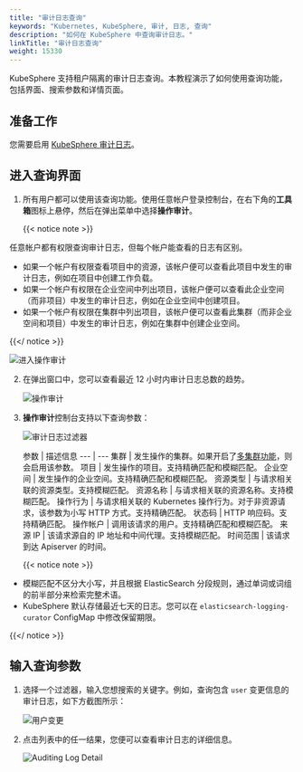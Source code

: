 ```yaml
---
title: "审计日志查询"
keywords: "Kubernetes, KubeSphere, 审计, 日志, 查询"
description: "如何在 KubeSphere 中查询审计日志。"
linkTitle: "审计日志查询"
weight: 15330
---
```


KubeSphere 支持租户隔离的审计日志查询。本教程演示了如何使用查询功能，包括界面、搜索参数和详情页面。

## 准备工作

您需要启用 [KubeSphere 审计日志](../../../pluggable-components/auditing-logs/)。

## 进入查询界面

1. 所有用户都可以使用该查询功能。使用任意帐户登录控制台，在右下角的**工具箱**图标上悬停，然后在弹出菜单中选择**操作审计**。

   {{< notice note >}} 

任意帐户都有权限查询审计日志，但每个帐户能查看的日志有区别。

- 如果一个帐户有权限查看项目中的资源，该帐户便可以查看此项目中发生的审计日志，例如在项目中创建工作负载。
- 如果一个帐户有权限在企业空间中列出项目，该帐户便可以查看此企业空间（而非项目）中发生的审计日志，例如在企业空间中创建项目。
- 如果一个帐户有权限在集群中列出项目，该帐户便可以查看此集群（而非企业空间和项目）中发生的审计日志，例如在集群中创建企业空间。

{{</ notice >}} 

   ![进入操作审计](/images/docs/zh-cn/toolbox/auditing/auditing-log-query/auditing-operating-ui.PNG)

2. 在弹出窗口中，您可以查看最近 12 小时内审计日志总数的趋势。

   ![操作审计](/images/docs/zh-cn/toolbox/auditing/auditing-log-query/auditing-operating.PNG)

3. **操作审计**控制台支持以下查询参数：

   ![审计日志过滤器](/images/docs/zh-cn/toolbox/auditing/auditing-log-query/auditing-log-filter.PNG)

   参数         | 描述信息 
 ---               | --- 
 集群         | 发生操作的集群。如果开启了[多集群功能](../../../multicluster-management/)，则会启用该参数。 
 项目         | 发生操作的项目。支持精确匹配和模糊匹配。 
 企业空间       | 发生操作的企业空间。支持精确匹配和模糊匹配。 
 资源类型   | 与请求相关联的资源类型。支持模糊匹配。 
 资源名称   | 与请求相关联的资源名称。支持模糊匹配。 
 操作行为          | 与请求相关联的 Kubernetes 操作行为。对于非资源请求，该参数为小写 HTTP 方式。支持精确匹配。 
 状态码      | HTTP 响应码。支持精确匹配。 
 操作帐户 | 调用该请求的用户。支持精确匹配和模糊匹配。 
 来源 IP      | 该请求源自的 IP 地址和中间代理。支持模糊匹配。 
 时间范围      | 该请求到达 Apiserver 的时间。 

   {{< notice note >}} 

- 模糊匹配不区分大小写，并且根据 ElasticSearch 分段规则，通过单词或词组的前半部分来检索完整术语。
- KubeSphere 默认存储最近七天的日志。您可以在 `elasticsearch-logging-curator`  ConfigMap 中修改保留期限。

{{</ notice >}} 

## 输入查询参数

1. 选择一个过滤器，输入您想搜索的关键字。例如，查询包含 `user` 变更信息的审计日志，如下方截图所示：

   ![用户变更](/images/docs/zh-cn/toolbox/auditing/auditing-log-query/user-changed.PNG)

2. 点击列表中的任一结果，您便可以查看审计日志的详细信息。

   ![Auditing Log Detail](/images/docs/zh-cn/toolbox/auditing/auditing-log-query/audit-log-detail.PNG)